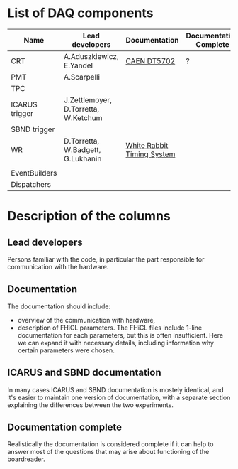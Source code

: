 # List of DAQ components

| Name | Lead developers | Documentation | Documentation Complete |
| ---- | -------------- | ------------- | ---------------------- |
| CRT  | A.Aduszkiewicz, E.Yandel | [CAEN DT5702](CRT/CAEN_DT5702_readout.md) | ? |
| PMT  | A.Scarpelli    |               |                        |
| TPC  |                |               |                        |
| ICARUS trigger | J.Zettlemoyer, D.Torretta, W.Ketchum |               |                        |
| SBND trigger |  |               |                        |
| WR   | D.Torretta, W.Badgett, G.Lukhanin | [White Rabbit Timing System](WR/WhiteRabbit.md) |                        |
| | | | |
| EventBuilders | | | |
| Dispatchers | | | |


# Description of the columns
## Lead developers
Persons familiar with the code, in particular the part responsible for communication with the hardware.

## Documentation
The documentation should include:
- overview of the communication with hardware,
- description of FHiCL parameters. The FHiCL files include 1-line documentation for each parameters, but this is often insufficient. Here we can expand it with necessary details, including information why certain parameters were chosen.

## ICARUS and SBND documentation
In many cases ICARUS and SBND documentation is mostely identical, and it's easier to maintain one version of documentation, with a separate section explaining the differences between the two experiments.


## Documentation complete
Realistically the documentation is considered complete if it can help to answer most of the questions that may arise about functioning of the boardreader.
